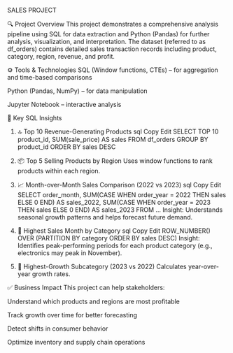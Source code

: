SALES PROJECT

🔍 Project Overview
This project demonstrates a comprehensive analysis pipeline using SQL for data extraction and Python (Pandas) for further analysis, visualization, and interpretation. The dataset (referred to as df_orders) contains detailed sales transaction records including product, category, region, revenue, and profit.


⚙️ Tools & Technologies
SQL (Window functions, CTEs) – for aggregation and time-based comparisons

Python (Pandas, NumPy) – for data manipulation

Jupyter Notebook – interactive analysis


📌 Key SQL Insights
1. 🔝 Top 10 Revenue-Generating Products
sql
Copy
Edit
SELECT TOP 10 product_id, SUM(sale_price) AS sales
FROM df_orders
GROUP BY product_id
ORDER BY sales DESC

2. 📦 Top 5 Selling Products by Region
Uses window functions to rank products within each region.


3. 📈 Month-over-Month Sales Comparison (2022 vs 2023)
sql
Copy
Edit
SELECT order_month, SUM(CASE WHEN order_year = 2022 THEN sales ELSE 0 END) AS sales_2022,
SUM(CASE WHEN order_year = 2023 THEN sales ELSE 0 END) AS sales_2023
FROM ...
Insight: Understands seasonal growth patterns and helps forecast future demand.

4. 📅 Highest Sales Month by Category
sql
Copy
Edit
ROW_NUMBER() OVER (PARTITION BY category ORDER BY sales DESC)
Insight: Identifies peak-performing periods for each product category (e.g., electronics may peak in November).

5. 🚀 Highest-Growth Subcategory (2023 vs 2022)
Calculates year-over-year growth rates.


✅ Business Impact
This project can help stakeholders:

Understand which products and regions are most profitable

Track growth over time for better forecasting

Detect shifts in consumer behavior

Optimize inventory and supply chain operations
